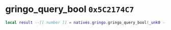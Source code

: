 # gringo_query_bool `0x5C2174C7`

```lua
local result --[[ number ]] = natives.gringo.gringo_query_bool(_unk0 --[[ number ]], _unk1 --[[ number ]], _unk2 --[[ number ]], _unk3 --[[ number ]])
```